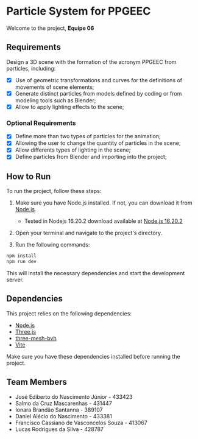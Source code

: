 # Particle System for PPGEEC

Welcome to the project, **Equipe 06**

## Requirements

Design a 3D scene with the formation of the acronym PPGEEC from particles, including:

- [x] Use of geometric transformations and curves for the definitions of movements of scene elements;
- [x] Generate distinct particles from models defined by coding or from modeling tools such as Blender;
- [x] Allow to apply lighting effects to the scene;

### Optional Requirements

- [x] Define more than two types of particles for the animation;
- [x] Allowing the user to change the quantity of particles in the scene;
- [x] Allow differents types of lighting in the scene;
- [x] Define particles from Blender and importing into the project;
## How to Run <a name="how-to-run"></a>

To run the project, follow these steps:

1. Make sure you have Node.js installed. If not, you can download it from [Node.js](https://nodejs.org/en/).
   - Tested in Nodejs 16.20.2 download available at [Node.js 16.20.2](https://nodejs.org/download/release/v16.20.2/)

3. Open your terminal and navigate to the project's directory.

4. Run the following commands:

```bash
npm install
npm run dev
```

This will install the necessary dependencies and start the development server.

## Dependencies <a name="dependencies"></a>

This project relies on the following dependencies:

- [Node.js](https://nodejs.org/en/)
- [Three.js](https://threejs.org/)
- [three-mesh-bvh](https://www.npmjs.com/package/three-mesh-bvh)
- [Vite](https://vitejs.dev/)

Make sure you have these dependencies installed before running the project.

## Team Members

- José Ediberto do Nascimento Júnior - 433423
- Salmo da Cruz Mascarenhas - 431447
- Ionara Brandão Santanna - 389107
- Daniel Alécio do Nascimento - 433381
- Francisco Cassiano de Vasconcelos Souza - 413067
- Lucas Rodrigues da Silva - 428787
